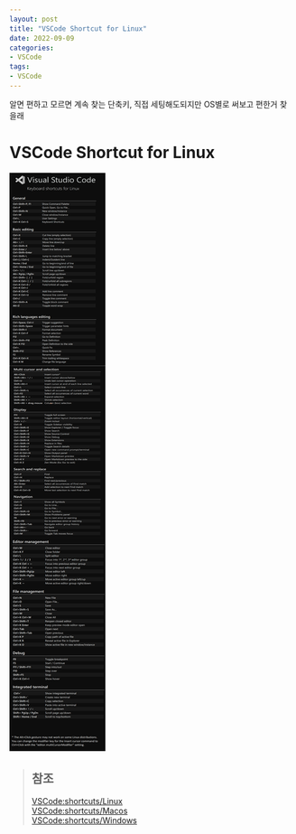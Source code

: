 ```yaml
---
layout: post
title: "VSCode Shortcut for Linux"
date: 2022-09-09
categories:
- VSCode
tags:
- VSCode
---
```


알면 편하고 모르면 계속 찾는 단축키, 직접 세팅해도되지만 OS별로 써보고 편한거 찾을래

# VSCode Shortcut for Linux

![VSCode:Shortcut-Linux](/assets/img/2022-09-09-vs-shortcut.png)

> ## 참조
> [VSCode:shortcuts/Linux](https://code.visualstudio.com/shortcuts/keyboard-shortcuts-linux.pdf)   
> [VSCode:shortcuts/Macos](https://code.visualstudio.com/shortcuts/keyboard-shortcuts-macos.pdf)   
> [VSCode:shortcuts/Windows](https://code.visualstudio.com/shortcuts/keyboard-shortcuts-windows.pdf)